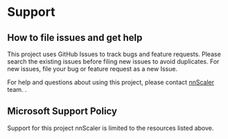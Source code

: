 # Support

## How to file issues and get help  

This project uses GitHub Issues to track bugs and feature requests. Please search the existing 
issues before filing new issues to avoid duplicates.  For new issues, file your bug or 
feature request as a new Issue.

For help and questions about using this project, please contact [nnScaler](mailto:nnscaler@service.microsoft.com) team.
.

## Microsoft Support Policy  

Support for this project nnScaler is limited to the resources listed above.
